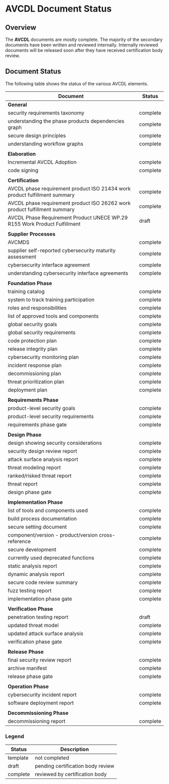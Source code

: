 # AVCDL Document Status

## Overview

The **AVCDL** documents are mostly complete. The majority of the secondary documents have been written and reviewed internally. Internally reviewed documents will be released soon after they have received certification body review.

## Document Status

The following table shows the status of the various AVCDL elements.

| Document                                            | Status   |
|-----------------------------------------------------|----------|
| **General**                                         |          |
| security requirements taxonomy                      | complete |
| understanding the phase products dependencies graph | complete |
| secure design principles                            | complete |
| understanding workflow graphs                       | complete |
|                                                     |          |
| **Elaboration**                                     |          |
| Incremental AVCDL Adoption                          | complete |
| code signing                                        | complete |
|                                                     |          |
| **Certification**                                   |          |
| AVCDL phase requirement product ISO 21434 work product fulfillment summary | complete |
| AVCDL phase requirement product ISO 26262 work product fulfillment summary | complete |
| AVCDL Phase Requirement Product UNECE WP.29 R155 Work Product Fulfillment | draft |
|                                                     |          |
| **Supplier Processes**                                         |          |
| AVCMDS                                              | complete |
| supplier self-reported cybersecurity maturity assessment | complete |
| cybersecurity interface agreement                   | complete |
| understanding cybersecurity interface agreements    | complete |
|                                                     |          |
| **Foundation Phase**                                |          |
| training catalog                                    | complete |
| system to track training participation              | complete |
| roles and responsibilities                          | complete |
| list of approved tools and components               | complete |
| global security goals                               | complete |
| global security requirements                        | complete |
| code protection plan                                | complete |
| release integrity plan                              | complete |
| cybersecurity monitoring plan                       | complete |
| incident response plan                              | complete |
| decommissioning plan                                | complete |
| threat prioritization plan                          | complete |
| deployment plan                                     | complete |
|                                                     |          |
| **Requirements Phase**                              |          |
| product-level security goals                        | complete |
| product-level security requirements                 | complete |
| requirements phase gate                             | complete |
|                                                     |          |
| **Design Phase**                                    |          |
| design showing security considerations              | complete |
| security design review report                       | complete |
| attack surface analysis report                      | complete |
| threat modeling report                              | complete |
| ranked/risked threat report                         | complete |
| threat report                                       | complete |
| design phase gate                                   | complete |
|                                                     |          |
| **Implementation Phase**                            |          |
| list of tools and components used                   | complete |
| build process documentation                         | complete |
| secure setting document                             | complete |
| component/version - product/version cross-reference | complete |
| secure development                                  | complete |
| currently used deprecated functions                 | complete |
| static analysis report                              | complete |
| dynamic analysis report                             | complete |
| secure code review summary                          | complete |
| fuzz testing report                                 | complete |
| implementation phase gate                           | complete |
|                                                     |          |
| **Verification Phase**                              |          |
| penetration testing report                          |  draft   |
| updated threat model                                | complete |
| updated attack surface analysis                     | complete |
| verification phase gate                             | complete |
|                                                     |          |
| **Release Phase**                                   |          |
| final security review report                        | complete |
| archive manifest                                    | complete |
| release phase gate                                  | complete |
|                                                     |          |
| **Operation Phase**                                 |          |
| cybersecurity incident report                       | complete |
| software deployment report                          | complete |
|                                                     |          |
| **Decommissioning Phase**                           |          |
| decommissioning report                              | complete |

### Legend

| Status   | Description                       |
|----------|-----------------------------------|
| template | not completed                     |
| draft    | pending certification body review |
| complete | reviewed by certification body    |
